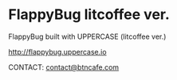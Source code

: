 FlappyBug litcoffee ver.
========================

FlappyBug built with UPPERCASE (litcoffee ver.)

http://flappybug.uppercase.io

CONTACT: contact@btncafe.com
